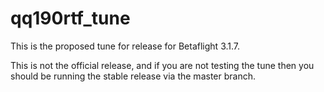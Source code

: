 # qq190rtf_tune
This is the proposed tune for release for Betaflight 3.1.7.

This is not the official release, and if you are not testing the tune then you should be running the stable release via the master branch.
